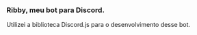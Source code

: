 ### Ribby, meu bot para Discord.

Utilizei a biblioteca Discord.js para o desenvolvimento desse bot.